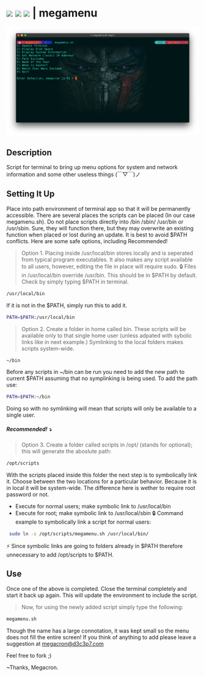 # <img src="https://img.shields.io/badge/license-MIT-green.svg"> <img src="https://img.shields.io/badge/bash-Pass-orange.svg"> <img src="https://img.shields.io/badge/zsh-Pass-blue.svg"> | megamenu

![Screenshot](megamenu.png)

## Description
Script for terminal to bring up menu options for system and network information and some other useless things  	(￣▽￣)ノ

## Setting It Up
Place into path environment of terminal app so that it will be permanently accessible.  There are several places the scripts can be placed (In our case megamenu.sh). Do not place scripts directly into /bin /sbin/ /usr/bin or /usr/sbin.  Sure, they will function there, but they may overwrite an existing function when placed or lost during an update.  It is best to 
avoid $PATH conflicts.  Here are some safe options, including Recommended!

> Option 1. Placing inside /usr/local/bin stores locally and is seperated from typical program executables.  It also makes any script
available to all users, however, editing the file in place will require sudo. :lock:  Files in /usr/local/bin override /usr/bin.
This should be in $PATH by default.  Check by simply typing $PATH in terminal.
```sh
/usr/local/bin
```
If it is not in the $PATH, simply run this to add it.
```sh
PATH=$PATH:/usr/local/bin
```
> Option 2. Create a folder in home called bin.  These scripts will be available only to that single home user (unless adpated with sybolic links like in next example.)  Symlinking to the local folders makes scripts system-wide.
```sh
~/bin
```
Before any scripts in ~/bin can be run you need to add the new path to current $PATH assuming that no symplinking is being used.
To add the path use:
```sh
PATH=$PATH:~/bin
```
Doing so with no symlinking will mean that scripts will only be available to a single user.
##### Recommended!  :arrow_heading_down:
> Option 3. Create a folder called scripts in /opt/ (stands for optional); this will generate the aboslute path:
```sh
/opt/scripts
```
With the scripts placed inside this folder the next step is to symbolically link it.  Choose between the 
two locations for a particular behavior.  Because it is in local it will be system-wide.  The difference
here is wether to require root password or not.
+ Execute for normal users; make symbolic link to /usr/local/bin
+ Execute for root; make symbolic link to /usr/local/sbin :lock:
Command example to symbolically link a script for normal users:
```sh
 sudo ln -s /opt/scripts/megamenu.sh /usr/local/bin/
 ```
 :zap: Since symbolic links are going to folders already in $PATH therefore unnecessary to add /opt/scripts to $PATH.  
   
## Use
Once  one of the above is completed.  Close the terminal completely and start it back up again.  This will update the environment to include the script.
> Now, for using the newly added script simply type the following:
```sh
megamenu.sh
```

Though the name has a large connotation, it was kept small so the menu does not fill the entire screen!  If you think of anything to add please leave a suggestion at megacron@d3c3p7.com

Feel free to fork ;)

~Thanks, Megacron.
